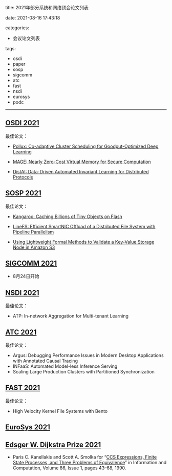 title: 2021年部分系统和网络顶会论文列表

date: 2021-08-16 17:43:18

categories:
- 会议论文列表

tags:
- osdi
- paper
- sosp
- sigcomm
- atc
- fast
- nsdi
- eurosys
- podc
---


## [OSDI 2021](https://www.usenix.org/conference/osdi21/technical-sessions)

最佳论文：

- [Pollux: Co-adaptive Cluster Scheduling for Goodput-Optimized Deep Learning](https://www.usenix.org/conference/osdi21/presentation/qiao)

- [MAGE: Nearly Zero-Cost Virtual Memory for Secure Computation](https://www.usenix.org/conference/osdi21/presentation/kumar)

- [DistAI: Data-Driven Automated Invariant Learning for Distributed Protocols](https://www.usenix.org/conference/osdi21/presentation/yao)

<!-- more -->

## [SOSP 2021](https://sosp2021.mpi-sws.org/program.html)

最佳论文：

- [Kangaroo: Caching Billions of Tiny Objects on Flash](https://dl.acm.org/doi/10.1145/3477132.3483568)

- [LineFS: Efficient SmartNIC Offload of a Distributed File System with Pipeline Parallelism](https://dl.acm.org/doi/10.1145/3477132.3483565)

- [Using Lightweight Formal Methods to Validate a Key-Value Storage Node in Amazon S3](https://dl.acm.org/doi/10.1145/3477132.3483540)

## [SIGCOMM 2021](https://conferences.sigcomm.org/sigcomm/2021/program.html)
- 8月24日开始

## [NSDI 2021](https://www.usenix.org/conference/nsdi21/technical-sessions)
最佳论文：
- ATP: In-network Aggregation for Multi-tenant Learning

## [ATC 2021](https://www.usenix.org/conference/atc21/technical-sessions)

最佳论文：
- Argus: Debugging Performance Issues in Modern Desktop Applications with Annotated Causal Tracing
- INFaaS: Automated Model-less Inference Serving
- Scaling Large Production Clusters with Partitioned Synchronization

## [FAST 2021](https://www.usenix.org/conference/fast21/technical-sessions)
最佳论文：
- High Velocity Kernel File Systems with Bento

## [EuroSys 2021](https://2021.eurosys.org/papers.html#papers)
## [Edsger W. Dijkstra Prize 2021](https://www.podc.org/dijkstra/)

- Paris C. Kanellakis and Scott A. Smolka for “[CCS Expressions, Finite State Processes, and Three Problems of Equivalence](https://www.sciencedirect.com/science/article/pii/089054019090025D)” in Information and Computation, Volume 86, Issue 1, pages 43–68, 1990.

